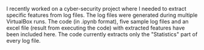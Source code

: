 I recently worked on a cyber-security project where I needed to extract specific features from log files. The log files were generated during multiple VirtualBox runs. The code (in .ipynb format), five sample log files and an excel file (result from executing the code) with extracted features have been included here.
The code currently extracts only the "Statistics" part of every log file.
